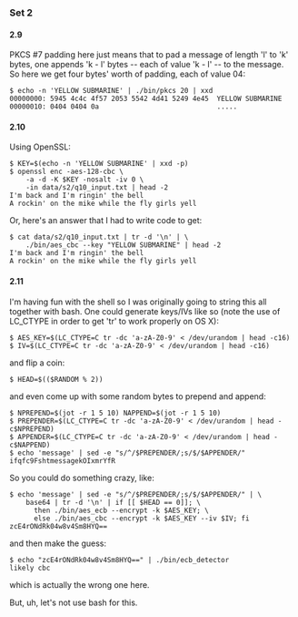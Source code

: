 ### Set 2

#### 2.9

PKCS #7 padding here just means that to pad a message of length 'l' to 'k'
bytes, one appends 'k - l' bytes -- each of value 'k - l' -- to the message.
So here we get four bytes' worth of padding, each of value 04:

    $ echo -n 'YELLOW SUBMARINE' | ./bin/pkcs 20 | xxd
    00000000: 5945 4c4c 4f57 2053 5542 4d41 5249 4e45  YELLOW SUBMARINE
    00000010: 0404 0404 0a                             .....

#### 2.10

Using OpenSSL:

    $ KEY=$(echo -n 'YELLOW SUBMARINE' | xxd -p)
    $ openssl enc -aes-128-cbc \
        -a -d -K $KEY -nosalt -iv 0 \
        -in data/s2/q10_input.txt | head -2
    I'm back and I'm ringin' the bell
    A rockin' on the mike while the fly girls yell

Or, here's an answer that I had to write code to get:

    $ cat data/s2/q10_input.txt | tr -d '\n' | \
        ./bin/aes_cbc --key "YELLOW SUBMARINE" | head -2
    I'm back and I'm ringin' the bell
    A rockin' on the mike while the fly girls yell

#### 2.11

I'm having fun with the shell so I was originally going to string this all
together with bash.  One could generate keys/IVs like so (note the use of
LC_CTYPE in order to get 'tr' to work properly on OS X):

    $ AES_KEY=$(LC_CTYPE=C tr -dc 'a-zA-Z0-9' < /dev/urandom | head -c16)
    $ IV=$(LC_CTYPE=C tr -dc 'a-zA-Z0-9' < /dev/urandom | head -c16)

and flip a coin:

    $ HEAD=$(($RANDOM % 2))

and even come up with some random bytes to prepend and append:

    $ NPREPEND=$(jot -r 1 5 10) NAPPEND=$(jot -r 1 5 10)
    $ PREPENDER=$(LC_CTYPE=C tr -dc 'a-zA-Z0-9' < /dev/urandom | head -c$NPREPEND)
    $ APPENDER=$(LC_CTYPE=C tr -dc 'a-zA-Z0-9' < /dev/urandom | head -c$NAPPEND)
    $ echo 'message' | sed -e "s/^/$PREPENDER/;s/$/$APPENDER/"
    ifqfc9FshtmessagekOIxmrYfR

So you could do something crazy, like:

    $ echo 'message' | sed -e "s/^/$PREPENDER/;s/$/$APPENDER/" | \
        base64 | tr -d '\n' | if [[ $HEAD == 0]]; \
          then ./bin/aes_ecb --encrypt -k $AES_KEY; \
          else ./bin/aes_cbc --encrypt -k $AES_KEY --iv $IV; fi
    zcE4rONdRk04w8v4Sm8HYQ==

and then make the guess:

    $ echo "zcE4rONdRk04w8v4Sm8HYQ==" | ./bin/ecb_detector
    likely cbc

which is actually the wrong one here.

But, uh, let's not use bash for this.

